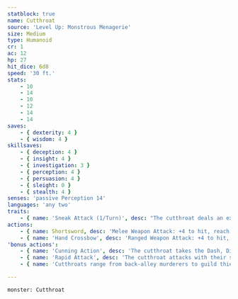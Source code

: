 ```yaml
---
statblock: true
name: Cutthroat
source: 'Level Up: Monstrous Menagerie'
size: Medium
type: Humanoid
cr: 1
ac: 12
hp: 27
hit_dice: 6d8
speed: '30 ft.'
stats:
    - 10
    - 14
    - 10
    - 12
    - 14
    - 14
saves:
    - { dexterity: 4 }
    - { wisdom: 4 }
skillsaves:
    - { deception: 4 }
    - { insight: 4 }
    - { investigation: 3 }
    - { perception: 4 }
    - { persuasion: 4 }
    - { sleight: 0 }
    - { stealth: 4 }
senses: 'passive Perception 14'
languages: 'any two'
traits:
    - { name: 'Sneak Attack (1/Turn)', desc: "The cutthroat deals an extra 7 (2d6) damage when they hit with a weapon attack while they have advantage on the attack, or when the cutthroat's target is within 5 feet of an ally of the cutthroat while the cutthroat doesn't have disadvantage on the attack." }
actions:
    - { name: Shortsword, desc: 'Melee Weapon Attack: +4 to hit, reach 5 ft., one target. Hit: 5 (1d6 + 2) piercing damage.' }
    - { name: 'Hand Crossbow', desc: 'Ranged Weapon Attack: +4 to hit, range 30/120 ft., one target. Hit: 5 (1d6 + 2) piercing damage.' }
'bonus actions':
    - { name: 'Cunning Action', desc: 'The cutthroat takes the Dash, Disengage, Hide, or Use an Object action.' }
    - { name: 'Rapid Attack', desc: 'The cutthroat attacks with their shortsword.' }
    - { name: 'Cutthroats range from back-alley murderers to guild thieves to dungeon delvers', desc: 'They prefer a surprise attack to a frontal assault.' }

---
```

```statblock
monster: Cutthroat
```
